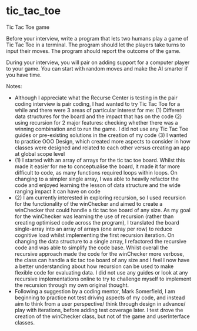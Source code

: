 # tic_tac_toe

Tic Tac Toe game

Before your interview, write a program that lets two humans play a game of Tic Tac Toe in a terminal. The program should let the players take turns to input their moves. The program should report the outcome of the game.

During your interview, you will pair on adding support for a computer player to your game. You can start with random moves and make the AI smarter if you have time.

Notes:

- Although I appreciate what the Recurse Center is testing in the pair coding interview is pair coding, I had wanted to try Tic Tac Toe for a while and there were 3 areas of particular interest for me: (1) Different data structures for the board and the impact that has on the code (2) using recursion for 2 major features: checking whether there was a winning combination and to run the game. I did not use any Tic Tac Toe guides or pre-existing solutions in the creation of my code (3) I wanted to practice OOO Design, which created more aspects to consider in how classes were designed and related to each other versus creating an app at global scope level
- (1) I started with an array of arrays for the tic tac toe board. Whilst this made it easier for me to conceptualise the board, it made it far more difficult to code, as many functions required loops within loops. On changing to a simpler single array, I was able to heavily refactor the code and enjoyed learning the lesson of data structure and the wide ranging impact it can have on code
- (2) I am currently interested in exploring recursion, so I used recursion for the functionality of the winChecker and aimed to create a winChecker that could handle a tic tac toe board of any size. As my goal for the winChecker was learning the use of recursion (rather than creating optimised code across the program), I translated the board single-array into an array of arrays (one array per row) to reduce cognitive load whilst implementing the first recursion iteration. On changing the data structure to a single array, I refactored the recursive code and was able to simplify the code base. Whilst overall the recursive approach made the code for the winChecker more verbose, the class can handle a tic tac toe board of any size and I feel I now have a better understanding about how recursion can be used to make flexible code for evaluating data. I did not use any guides or look at any recursive implementations online to try to challenge myself to implement the recursion through my own original thought. 
- Following a suggestion by a coding mentor, Mark Somerfield, I am beginning to practice not test driving aspects of my code, and instead aim to think from a user perspective/ think through design in advance/ play with iterations, before adding test coverage later. I test drove the creation of the winChecker class, but not of the game and userInterface classes.